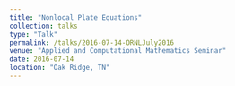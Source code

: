 ```yaml
---
title: "Nonlocal Plate Equations"
collection: talks
type: "Talk"
permalink: /talks/2016-07-14-ORNLJuly2016
venue: "Applied and Computational Mathematics Seminar"
date: 2016-07-14
location: "Oak Ridge, TN"
---
```

